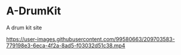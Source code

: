 # A-DrumKit
A drum kit site


https://user-images.githubusercontent.com/99580663/209703583-779198e3-6eca-4f2a-8ad5-f03032d51c38.mp4

